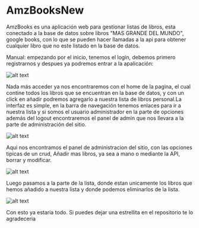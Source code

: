 # AmzBooksNew

AmzBooks es una aplicación web para gestionar listas de libros, esta conectado a la base de datos sobre libros "MAS GRANDE DEL MUNDO", google books, con lo que se pueden hacer llamadas a la api para obtener cualquier libro que no este listado en la base de datos.

Manual: empezando por el inicio, tenemos el login, debemos primero registrarnos y despues ya podremos entrar a la apalicación:

![alt text](https://i.ibb.co/Kj0SrHD/image.png)


Nada más acceder ya nos encontraremos con el home de la pagina, el cual contine todos los libros que se encuentran en la base de datos, y con un click en añadir podremos agregarlo a nuestra lista de libros personal.La interfaz es simple, en la barra de navegación tenemos enlaces para ir a nuestra lista y si somos el usuario administrador en la parte de opciones además del logout encontraremos el panel de admin que nos llevara a la parte de administración del sitio.

![alt text](https://i.ibb.co/yY2WtX8/image.png)

Aqui nos encontramos el panel de administracion del sitio, con las opciones tipicas de un crud, Añadir mas libros, ya sea a mano o mediante la API, borrar y modificar.

![alt text](https://i.ibb.co/m8b0XHy/image.png)

Luego pasamos a la parte de la lista, donde estan unicamente los libros que hemos añadido a nuestra lista y donde podemos eliminarlos de la lista.


![alt text](https://i.ibb.co/n70LxzL/image.png)

Con esto ya estaria todo. Si puedes dejar una estrellita en el repositorio te lo agradeceria
